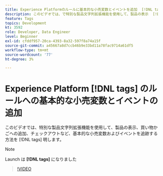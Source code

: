 ```yaml
---
title: Experience Platformのルールに基本的な小売変数とイベントを追加  [!DNL tags]
description: このビデオでは、で特別な製品文字列拡張機能を使用して、製品の表示  [!DNL tags]  買い物かごへの追加、チェックアウトなど、基本的な小売変数およびイベントを追跡する方法を説明します。
feature: Tags
topics: Development
kt: 3592
role: Developer, Data Engineer
level: Beginner
exl-id: cfddf957-20ca-4393-8a32-597f8a74a15f
source-git-commit: a45667a8d7ccb46b9e33bd11a78fac9714a61df5
workflow-type: tm+mt
source-wordcount: '77'
ht-degree: 3%

---
```


# Experience Platform [!DNL tags] のルールへの基本的な小売変数とイベントの追加

このビデオでは、特別な製品文字列拡張機能を使用して、製品の表示、買い物かごへの追加、チェックアウトなど、基本的な小売変数およびイベントを追跡する方法を [!DNL tags] 明します。

>[!NOTE]
>
> Launch は **[!DNL tags]** になりました

>[!VIDEO](https://video.tv.adobe.com/v/28763/?quality=12&learn=on)
